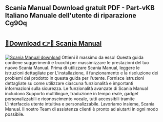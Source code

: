 ## Scania Manual Download gratuit PDF - Part-vKB Italiano Manuale dell'utente di riparazione Cg9Oq

# <h2><a href="http://dfgk95.blite.top/?on=Scania+Manual">🔗Download 👉🔴 Scania Manual</a></h2>

[![Scania Manual download](https://i.imgur.com/lujVjoI.png)](http://dfgk95.blite.top/?on=Scania+Manual)
Ottieni il massimo da esso! Questa guida contiene suggerimenti e trucchi per massimizzare le prestazioni del tuo nuovo Scania Manual. Prima di utilizzare Scania Manual, leggere le istruzioni dettagliate per L'installazione, il funzionamento e la risoluzione dei problemi del prodotto in questa guida per l'utente. Fornisce istruzioni dettagliate su come utilizzare ciascuna funzionalità e importanti informazioni sulla sicurezza. Le funzionalità avanzate di Scania Manual includono Supporto multilingue, traduzione in tempo reale, gadget personalizzabili e riconoscimento vocale, tutti accessibili tramite L'interfaccia utente intuitiva e personalizzabile. Lavoriamo insieme, Scania Manual. Il nostro Team di assistenza clienti è pronto ad aiutarti in ogni modo possibile.
